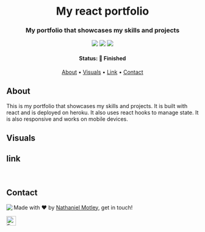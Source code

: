 <h1 align="center">
	My react portfolio
</h1>

<h3 align="center">
	My portfolio that showcases my skills and projects

</h3>

<p align="center">
	<img src="https://img.shields.io/github/last-commit/Nmotley92/react-portfolio?color=green"/>
	<img src="https://img.shields.io/github/languages/count/Nmotley92/react-portfolio?color=green"/>
	<img src="https://img.shields.io/github/contributors/Nmotley92/react-portfolio?color=green"/>
</p>

<h4 align="center">
	Status: 🚀 Finished
</h4>

<p align="center">
	<a href="#about">About</a> •
   	<a href="#visuals">Visuals</a> •
   	<a href="#link">Link</a> •
	<a href="#contact">Contact</a>
    
</p>

## About
This is my portfolio that showcases my skills and projects. It is built with react and is deployed on heroku. It also uses react hooks to manage state. It is also responsive and works on mobile devices.

## Visuals





## link




<br clear="left"/>




## Contact
<img align="left" src="https://avatars.githubusercontent.com/Nmotley92?size=100">

Made with ❤️ by [Nathaniel Motley](https://github.com/Nmotley92), get in touch!

<a href="mailto:nmotley92@gmail.com" target="_blank"><img src="https://img.shields.io/badge/Email-D14836?style=flat&logo=gmail&logoColor=white" alt="Email Badge" height="25"></a>&nbsp;

<br clear="left"/>